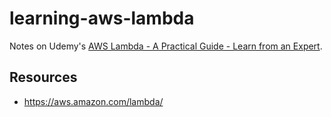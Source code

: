 # learning-aws-lambda

Notes on
Udemy's [AWS Lambda - A Practical Guide - Learn from an Expert](https://www.udemy.com/course/aws-lambda-a-practical-guide/).

## Resources

- https://aws.amazon.com/lambda/
